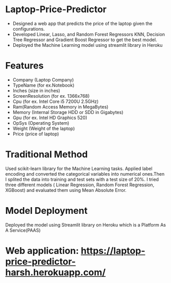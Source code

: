 # Laptop-Price-Predictor
<ul>
  <li>Designed a web app that predicts the price of the laptop given the configurations. </li>
  <li>Developed Linear, Lasso, and Random Forest Regressors KNN, Decision Tree Regressor and Gradient Boost Regressor to get the best model.</li>
  <li>Deployed the Machine Learning model using streamlit library in Heroku</li>
</ul>

# Features
 - Company (Laptop Company)
 - TypeName (for ex.Notebook)
 - Inches (size in inches)
 - ScreenResolution (for ex. 1366x768)
 - Cpu (for ex. Intel Core i5 7200U 2.5GHz)
 - Ram(Random Access Memory in MegaBytes)
 - Memory (Internal Storage HDD or SDD in Gigabytes)
 - Gpu (for ex. Intel HD Graphics 520)
 - OpSys (Operating System)
 - Weight (Weight of the laptop)
 - Price (price of laptop)

# Traditional Method
Used scikit-learn library for the Machine Learning tasks. Applied label encoding and converted the categorical variables into numerical ones.Then I splited the data into training and test sets with a test size of 20%. I tried three different models ( Linear Regression, Random Forest Regression, XGBoost) and evaluated them using Mean Absolute Error. 

# Model Deployment
Deployed the model using Streamlit library on Heroku which is a Platform As A Service(PAAS)

# Web application: <a href="https://laptop-price-predictor-harsh.herokuapp.com/">https://laptop-price-predictor-harsh.herokuapp.com/</a>

